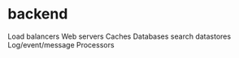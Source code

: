 # backend
Load balancers
Web servers
Caches
Databases
search datastores
Log/event/message Processors
